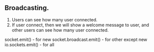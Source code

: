 ## Broadcasting.

1. Users can see how many user connected.
2. If user connect, then we will show a welcome
   message to user, and other users can see
   how many user connected.

socket.emit() - for new
socket.broadcast.emit() - for other except new
io.sockets.emit() - for all

